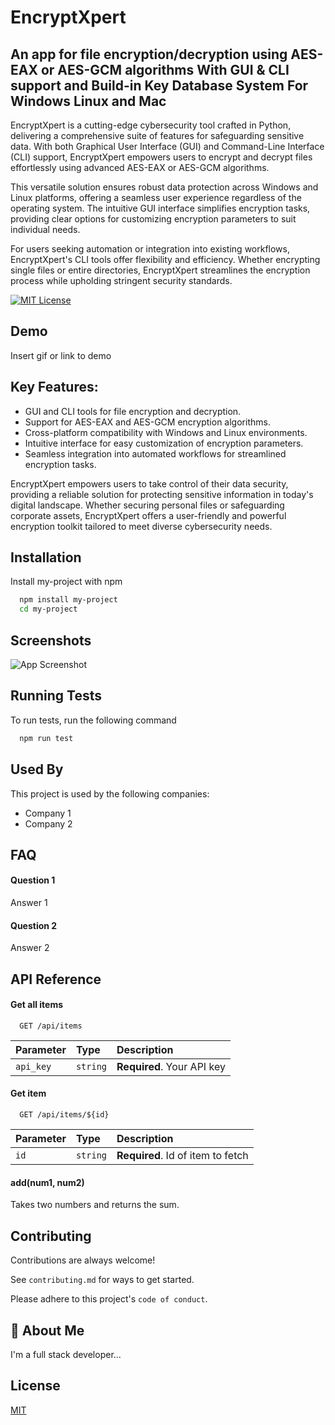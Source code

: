 
# EncryptXpert
## An app for file encryption/decryption using AES-EAX or AES-GCM algorithms With GUI & CLI support and Build-in Key Database System For Windows Linux and Mac

EncryptXpert is a cutting-edge cybersecurity tool crafted in Python, delivering a comprehensive suite of features for safeguarding sensitive data. With both Graphical User Interface (GUI) and Command-Line Interface (CLI) support, EncryptXpert empowers users to encrypt and decrypt files effortlessly using advanced AES-EAX or AES-GCM algorithms.

This versatile solution ensures robust data protection across Windows and Linux platforms, offering a seamless user experience regardless of the operating system. The intuitive GUI interface simplifies encryption tasks, providing clear options for customizing encryption parameters to suit individual needs.

For users seeking automation or integration into existing workflows, EncryptXpert's CLI tools offer flexibility and efficiency. Whether encrypting single files or entire directories, EncryptXpert streamlines the encryption process while upholding stringent security standards.

[![MIT License](https://img.shields.io/badge/License-MIT-green.svg)](https://choosealicense.com/licenses/mit/)


## Demo

Insert gif or link to demo


## Key Features:

- GUI and CLI tools for file encryption and decryption.
- Support for AES-EAX and AES-GCM encryption algorithms.
- Cross-platform compatibility with Windows and Linux environments.
- Intuitive interface for easy customization of encryption parameters.
- Seamless integration into automated workflows for streamlined encryption tasks.

EncryptXpert empowers users to take control of their data security, providing a reliable solution for protecting sensitive information in today's digital landscape. Whether securing personal files or safeguarding corporate assets, EncryptXpert offers a user-friendly and powerful encryption toolkit tailored to meet diverse cybersecurity needs.


## Installation

Install my-project with npm

```bash
  npm install my-project
  cd my-project
```
    
## Screenshots

![App Screenshot](https://via.placeholder.com/468x300?text=App+Screenshot+Here)


## Running Tests

To run tests, run the following command

```bash
  npm run test
```


## Used By

This project is used by the following companies:

- Company 1
- Company 2


## FAQ

#### Question 1

Answer 1

#### Question 2

Answer 2


## API Reference

#### Get all items

```http
  GET /api/items
```

| Parameter | Type     | Description                |
| :-------- | :------- | :------------------------- |
| `api_key` | `string` | **Required**. Your API key |

#### Get item

```http
  GET /api/items/${id}
```

| Parameter | Type     | Description                       |
| :-------- | :------- | :-------------------------------- |
| `id`      | `string` | **Required**. Id of item to fetch |

#### add(num1, num2)

Takes two numbers and returns the sum.


## Contributing

Contributions are always welcome!

See `contributing.md` for ways to get started.

Please adhere to this project's `code of conduct`.


## 🚀 About Me
I'm a full stack developer...


## License

[MIT](https://choosealicense.com/licenses/mit/)

